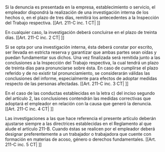 Si la denuncia es presentada en la empresa, establecimiento o servicio, el empleador dispondrá la realización de una investigación interna de los hechos o, en el plazo de tres días, remitirá los antecedentes a la Inspección del Trabajo respectiva. [[Art. 211-C inc. 1 CT| ]]

En cualquier caso, la investigación deberá concluirse en el plazo de treinta días. [[Art. 211-C inc. 2 CT| ]]

Si se opta por una investigación interna, ésta deberá constar por escrito, ser llevada en estricta reserva y garantizar que ambas partes sean oídas y puedan fundamentar sus dichos. Una vez finalizada será remitida junto a las conclusiones a la Inspección del Trabajo respectiva, la cual tendrá un plazo de treinta días para pronunciarse sobre ésta. En caso de cumplirse el plazo referido y de no existir tal pronunciamiento, se considerarán válidas las conclusiones del informe, especialmente para efectos de adoptar medidas respecto de las personas afectadas. [[Art. 211-C inc. 3 CT| ]]

En el caso de las conductas establecidas en la letra c) del inciso segundo del artículo 2, las conclusiones contendrán las medidas correctivas que adoptará el empleador en relación con la causa que generó la denuncia. [[Art. 211-C inc. 4 CT| ]]

Las investigaciones a las que hace referencia el presente artículo deberán ajustarse siempre a las directrices establecidas en el Reglamento al que alude el artículo 211-B. Cuando éstas se realicen por el empleador deberá designar preferentemente a un trabajador o trabajadora que cuente con formación en materias de acoso, género o derechos fundamentales. [[Art. 211-C inc. 5 CT| ]]
